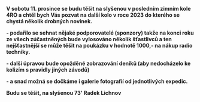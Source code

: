 **V sobotu 11. prosince se budu těšit na slyšenou v posledním zimním kole 4RO a chtěl bych Vás pozvat na další kolo v roce 2023 do kterého se chystá několik drobných novinek.**

**- podařilo se sehnat nějaké podporovatelé (sponzory) takže na konci roku ze všech zúčastněných bude vylosováno několik šťastlivců a ten nejšťastnější se může těšit na poukázku v hodnotě 1000,- na nákup radio techniky.**

**- další úpravou bude opožděné zobrazování deníků (aby nedocházelo ke kolizím s pravidly jiných závodů)**

**- a snad možná se dočkáme i galerie fotografií od jednotlivých expedic.**


**Budu se těšit, na slyšenou 73' Radek Lichnov**
